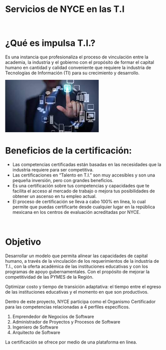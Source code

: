# Servicios de NYCE en las T.I
<br>

# ¿Qué es impulsa T.I.?

Es una instancia que profesionaliza el proceso de vinculación entre la academia, la industria y el gobierno con el propósito de formar el capital humano en cantidad y calidad conveniente que requiere la industria de Tecnologías de Información (TI) para su crecimiento y desarrollo.
<br>

![TI](TI.jpg)

# Beneficios de la certificación: 

* Las competencias certificadas están basadas en las necesidades que la industria requiere para ser competitiva.
* Las certificaciones en “Talento en T.I.” son muy accesibles y son una pequeña inversión, pero con grandes beneficios.
* Es una certificación sobre tus competencias y capacidades que te facilita el acceso al mercado de trabajo o mejora tus posibilidades de obtener un ascenso en tu empleo actual.
* El proceso de certificación se lleva a cabo 100% en línea, lo cual permite que puedas certificarte desde cualquier lugar en la república mexicana en los centros de evaluación acreditadas por NYCE. 
<br>

# Objetivo

Desarrollar un modelo que permita alinear las capacidades de capital humano, a través de la vinculación de los requerimientos de la industria de T.I., con la oferta académica de las instituciones educativas y con los programas de apoyo gubernamentales. Con el propósito de mejorar la competitividad de las PYMES de la Región.

Optimizar costo y tiempo de transición adaptativa: el tiempo entre el egreso de las instituciones educativas y el momento en que son productivos.

Dentro de este proyecto, NYCE participa como el Organismo Certificador para las competencias relacionadas a 4 perfiles específicos.

1. Emprendedor de Negocios de Software
2. Administrador de Proyectos y Procesos de Software
3. Ingeniero de Software
4. Arquitecto de Software

La certificación se ofrece por medio de una plataforma en línea.

